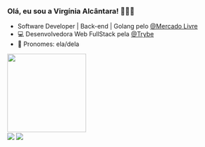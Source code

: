 ### Olá, eu sou a Virgínia Alcântara! 🙋🏻‍♀️

- Software Developer | Back-end | Golang pelo [@Mercado Livre](https://www.mercadolivre.com.br/)
- 💻 Desenvolvedora Web FullStack pela [@Trybe](https://www.betrybe.com/)
- 💜 Pronomes: ela/dela

 <div>
  <a href="https://github.com/vihvasc">
  <img height="180em" src="https://github-readme-stats.vercel.app/api/top-langs/?username=vihvasc&layout=compact&langs_count=7&theme=dracula"/>
</div>
  
  <div> 
  <a href = "mailto:vihvasc@gmail.com"><img align="center" src="https://img.shields.io/badge/-Gmail-%23333?style=for-the-badge&logo=gmail&logoColor=white" target="_blank"></a>
  <a href="https://www.linkedin.com/in/vihvasc" target="_blank"><img align="center" src="https://img.shields.io/badge/-LinkedIn-%230077B5?style=for-the-badge&logo=linkedin&logoColor=white" target="_blank"></a> 
 </div>
